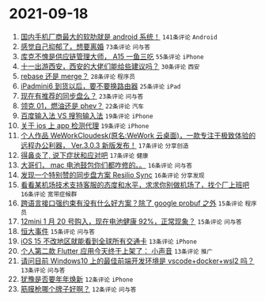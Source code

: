 # 2021-09-18

1. [国内手机厂商最大的软肋就是 android 系统！](https://www.v2ex.com/t/802674) `141条评论` `Android`
1. [感觉自己抑郁了，想要离婚](https://www.v2ex.com/t/802688) `73条评论` `问与答`
1. [库克不愧是供应链管理大师， A15 一鱼三吃](https://www.v2ex.com/t/802673) `55条评论` `iPhone`
1. [十一出游西安，西安的大佬们能给些建议吗？](https://www.v2ex.com/t/802696) `30条评论` `西安`
1. [rebase 还是 merge？](https://www.v2ex.com/t/802718) `28条评论` `程序员`
1. [iPadmini6 到货以后，要不要换路由器](https://www.v2ex.com/t/802719) `25条评论` `iPad`
1. [现在有推荐的同步盘么？](https://www.v2ex.com/t/802670) `23条评论` `问与答`
1. [领克 01，燃油还是 phev？](https://www.v2ex.com/t/802727) `22条评论` `汽车`
1. [百度输入法 VS 搜狗输入法](https://www.v2ex.com/t/802683) `19条评论` `iPhone`
1. [关于 ios 上 app 检测代理](https://www.v2ex.com/t/802669) `19条评论` `iPhone`
1. [个人作品 WeWorkCloudesk(原名:WeWork 云桌面)，一款专注于极致体验的远程办公利器， Ver.3.0.3 新版发布！](https://www.v2ex.com/t/802701) `17条评论` `分享创造`
1. [得鼻炎了, 说下症状和应对吧](https://www.v2ex.com/t/802689) `17条评论` `健康`
1. [大哥们， mac 电池鼓包你们都咋修的。。](https://www.v2ex.com/t/802704) `16条评论` `问与答`
1. [发现一个特别赞的同步盘方案 Resilio Sync](https://www.v2ex.com/t/802692) `16条评论` `分享发现`
1. [看看某机场技术支持客服的态度和水平，求求你别做机场了，找个厂上班吧](https://www.v2ex.com/t/802690) `16条评论` `宽带症候群`
1. [跨语言接口强约束有没有什么好方案？除了 google probuf 之外](https://www.v2ex.com/t/802723) `15条评论` `程序员`
1. [12mini 1 月 20 号购入，现在电池健康 92%，正常现象？](https://www.v2ex.com/t/802694) `15条评论` `问与答`
1. [恒大事件](https://www.v2ex.com/t/802728) `15条评论` `问与答`
1. [iOS 15 不改地区就能看到全球所有交通卡](https://www.v2ex.com/t/802740) `13条评论` `iPhone`
1. [个人第二款 Flutter 应用今天终于上架了： 小声音](https://www.v2ex.com/t/802715) `13条评论` `推广`
1. [请问目前 Windows10 上的最佳前端开发环境是 vscode+docker+wsl2 吗？](https://www.v2ex.com/t/802711) `13条评论` `问与答`
1. [犹豫是否要年年焕新](https://www.v2ex.com/t/802734) `12条评论` `iPhone`
1. [筋膜枪哪个牌子好啊？](https://www.v2ex.com/t/802675) `12条评论` `问与答`
